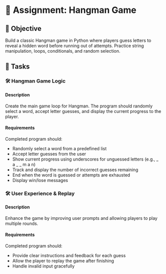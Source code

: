 

# 📘 Assignment: Hangman Game

## 🎯 Objective

Build a classic Hangman game in Python where players guess letters to reveal a hidden word before running out of attempts. Practice string manipulation, loops, conditionals, and random selection.

## 📝 Tasks

### 🛠️ Hangman Game Logic

#### Description
Create the main game loop for Hangman. The program should randomly select a word, accept letter guesses, and display the current progress to the player.

#### Requirements
Completed program should:

- Randomly select a word from a predefined list
- Accept letter guesses from the user
- Show current progress using underscores for unguessed letters (e.g., _ a _ _ m a n)
- Track and display the number of incorrect guesses remaining
- End when the word is guessed or attempts are exhausted
- Display win/lose messages

### 🛠️ User Experience & Replay

#### Description
Enhance the game by improving user prompts and allowing players to play multiple rounds.

#### Requirements
Completed program should:

- Provide clear instructions and feedback for each guess
- Allow the player to replay the game after finishing
- Handle invalid input gracefully

